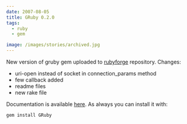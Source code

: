 ```yaml
---
date: 2007-08-05
title: GRuby 0.2.0
tags:
  - ruby
  - gem

image: /images/stories/archived.jpg
---
```


New version of gruby gem uploaded to [rubyforge](http://rubyforge.org/projects/gruby/) repository.
Changes:

- uri-open instead of socket in connection_params method
- few callback added
- readme files
- new rake file

Documentation is available [here](http://gruby.rubyforge.org/).
As always you can install it with:

`gem install GRuby`
